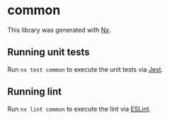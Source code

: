 # common

This library was generated with [Nx](https://nx.dev).

## Running unit tests

Run `nx test common` to execute the unit tests via [Jest](https://jestjs.io).

## Running lint

Run `nx lint common` to execute the lint via [ESLint](https://eslint.org/).

<!-- whitespace change -->
